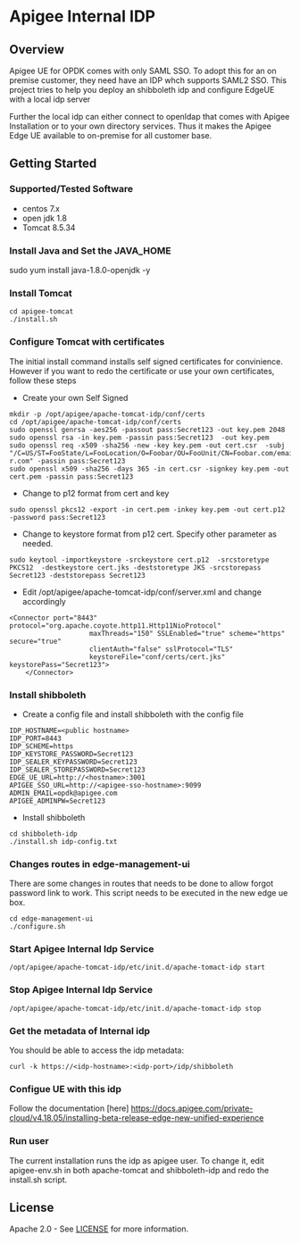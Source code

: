 # Apigee Internal IDP

## Overview

Apigee UE for OPDK comes with only SAML SSO. To adopt this for an on premise customer, they need have an IDP whch supports SAML2 SSO. This project tries to help you deploy an shibboleth idp and configure  EdgeUE with a local idp server

Further the local idp can either connect to openldap that comes with Apigee Installation or to your own directory services. Thus it makes the Apigee Edge UE available to on-premise for all customer base.



## Getting Started


### Supported/Tested Software

- centos 7.x
- open jdk 1.8
- Tomcat 8.5.34

### Install Java and Set the JAVA_HOME 

sudo yum install java-1.8.0-openjdk -y


### Install Tomcat

```
cd apigee-tomcat
./install.sh
```


### Configure Tomcat with certificates

The initial install command installs self signed certificates for convinience. However if you want to redo the certificate or use your own certificates, follow these steps


- Create your own Self Signed
```
mkdir -p /opt/apigee/apache-tomcat-idp/conf/certs
cd /opt/apigee/apache-tomcat-idp/conf/certs
sudo openssl genrsa -aes256 -passout pass:Secret123 -out key.pem 2048
sudo openssl rsa -in key.pem -passin pass:Secret123  -out key.pem
sudo openssl req -x509 -sha256 -new -key key.pem -out cert.csr  -subj "/C=US/ST=FooState/L=FooLocation/O=Foobar/OU=FooUnit/CN=Foobar.com/emailAddress=foo@ba
r.com" -passin pass:Secret123
sudo openssl x509 -sha256 -days 365 -in cert.csr -signkey key.pem -out cert.pem -passin pass:Secret123
```

- Change to p12 format from cert and key
```
sudo openssl pkcs12 -export -in cert.pem -inkey key.pem -out cert.p12 -password pass:Secret123
```
- Change to keystore format from p12 cert. Specify other parameter as needed.
```
sudo keytool -importkeystore -srckeystore cert.p12  -srcstoretype PKCS12  -destkeystore cert.jks -deststoretype JKS -srcstorepass Secret123 -deststorepass Secret123
```

- Edit  /opt/apigee/apache-tomcat-idp/conf/server.xml and change accordingly
```
<Connector port="8443" protocol="org.apache.coyote.http11.Http11NioProtocol" 
                    maxThreads="150" SSLEnabled="true" scheme="https" secure="true" 
                    clientAuth="false" sslProtocol="TLS" 
                    keystoreFile="conf/certs/cert.jks" keystorePass="Secret123">
    </Connector>
```

### Install shibboleth

- Create a config file and install shibboleth with the config file

```
IDP_HOSTNAME=<public hostname>
IDP_PORT=8443
IDP_SCHEME=https
IDP_KEYSTORE_PASSWORD=Secret123
IDP_SEALER_KEYPASSWORD=Secret123
IDP_SEALER_STOREPASSWORD=Secret123
EDGE_UE_URL=http://<hostname>:3001
APIGEE_SSO_URL=http://<apigee-sso-hostname>:9099
ADMIN_EMAIL=opdk@apigee.com
APIGEE_ADMINPW=Secret123
```

- Install shibboleth
```
cd shibboleth-idp
./install.sh idp-config.txt
```

### Changes routes in edge-management-ui

There are some changes in routes that needs to be done to allow forgot password link to work. This script needs to be executed in the new edge ue box.

```
cd edge-management-ui
./configure.sh
```

### Start Apigee Internal Idp Service

```
/opt/apigee/apache-tomcat-idp/etc/init.d/apache-tomact-idp start
```

### Stop Apigee Internal Idp Service

```
/opt/apigee/apache-tomcat-idp/etc/init.d/apache-tomact-idp stop
```

### Get the metadata of Internal idp

You should be able to access the idp metadata:
```
curl -k https://<idp-hostname>:<idp-port>/idp/shibboleth
```

### Configue UE with this idp

Follow the documentation [here] https://docs.apigee.com/private-cloud/v4.18.05/installing-beta-release-edge-new-unified-experience


### Run user
The current installation runs the idp as apigee user. To change it, edit apigee-env.sh in both apache-tomcat and shibboleth-idp and redo the install.sh script.


## License

Apache 2.0 - See [LICENSE](LICENSE) for more information.